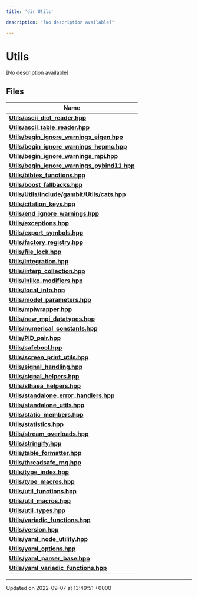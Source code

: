 ```yaml
---
title: 'dir Utils'

description: "[No description available]"

---
```


# Utils



[No description available]

## Files

| Name           |
| -------------- |
| **[Utils/ascii_dict_reader.hpp](/documentation/code/files/ascii__dict__reader_8hpp/#file-ascii-dict-readerhpp)**  |
| **[Utils/ascii_table_reader.hpp](/documentation/code/files/ascii__table__reader_8hpp/#file-ascii-table-readerhpp)**  |
| **[Utils/begin_ignore_warnings_eigen.hpp](/documentation/code/files/begin__ignore__warnings__eigen_8hpp/#file-begin-ignore-warnings-eigenhpp)**  |
| **[Utils/begin_ignore_warnings_hepmc.hpp](/documentation/code/files/begin__ignore__warnings__hepmc_8hpp/#file-begin-ignore-warnings-hepmchpp)**  |
| **[Utils/begin_ignore_warnings_mpi.hpp](/documentation/code/files/begin__ignore__warnings__mpi_8hpp/#file-begin-ignore-warnings-mpihpp)**  |
| **[Utils/begin_ignore_warnings_pybind11.hpp](/documentation/code/files/begin__ignore__warnings__pybind11_8hpp/#file-begin-ignore-warnings-pybind11hpp)**  |
| **[Utils/bibtex_functions.hpp](/documentation/code/files/bibtex__functions_8hpp/#file-bibtex-functionshpp)**  |
| **[Utils/boost_fallbacks.hpp](/documentation/code/files/boost__fallbacks_8hpp/#file-boost-fallbackshpp)**  |
| **[Utils/Utils/include/gambit/Utils/cats.hpp](/documentation/code/files/utils_2include_2gambit_2utils_2cats_8hpp/#file-utilsincludegambitutilscatshpp)**  |
| **[Utils/citation_keys.hpp](/documentation/code/files/citation__keys_8hpp/#file-citation-keyshpp)**  |
| **[Utils/end_ignore_warnings.hpp](/documentation/code/files/end__ignore__warnings_8hpp/#file-end-ignore-warningshpp)**  |
| **[Utils/exceptions.hpp](/documentation/code/files/exceptions_8hpp/#file-exceptionshpp)**  |
| **[Utils/export_symbols.hpp](/documentation/code/files/export__symbols_8hpp/#file-export-symbolshpp)**  |
| **[Utils/factory_registry.hpp](/documentation/code/files/factory__registry_8hpp/#file-factory-registryhpp)**  |
| **[Utils/file_lock.hpp](/documentation/code/files/file__lock_8hpp/#file-file-lockhpp)**  |
| **[Utils/integration.hpp](/documentation/code/files/integration_8hpp/#file-integrationhpp)**  |
| **[Utils/interp_collection.hpp](/documentation/code/files/interp__collection_8hpp/#file-interp-collectionhpp)**  |
| **[Utils/lnlike_modifiers.hpp](/documentation/code/files/lnlike__modifiers_8hpp/#file-lnlike-modifiershpp)**  |
| **[Utils/local_info.hpp](/documentation/code/files/local__info_8hpp/#file-local-infohpp)**  |
| **[Utils/model_parameters.hpp](/documentation/code/files/model__parameters_8hpp/#file-model-parametershpp)**  |
| **[Utils/mpiwrapper.hpp](/documentation/code/files/mpiwrapper_8hpp/#file-mpiwrapperhpp)**  |
| **[Utils/new_mpi_datatypes.hpp](/documentation/code/files/new__mpi__datatypes_8hpp/#file-new-mpi-datatypeshpp)**  |
| **[Utils/numerical_constants.hpp](/documentation/code/files/numerical__constants_8hpp/#file-numerical-constantshpp)**  |
| **[Utils/PID_pair.hpp](/documentation/code/files/pid__pair_8hpp/#file-pid-pairhpp)**  |
| **[Utils/safebool.hpp](/documentation/code/files/safebool_8hpp/#file-safeboolhpp)**  |
| **[Utils/screen_print_utils.hpp](/documentation/code/files/screen__print__utils_8hpp/#file-screen-print-utilshpp)**  |
| **[Utils/signal_handling.hpp](/documentation/code/files/signal__handling_8hpp/#file-signal-handlinghpp)**  |
| **[Utils/signal_helpers.hpp](/documentation/code/files/signal__helpers_8hpp/#file-signal-helpershpp)**  |
| **[Utils/slhaea_helpers.hpp](/documentation/code/files/slhaea__helpers_8hpp/#file-slhaea-helpershpp)**  |
| **[Utils/standalone_error_handlers.hpp](/documentation/code/files/standalone__error__handlers_8hpp/#file-standalone-error-handlershpp)**  |
| **[Utils/standalone_utils.hpp](/documentation/code/files/standalone__utils_8hpp/#file-standalone-utilshpp)**  |
| **[Utils/static_members.hpp](/documentation/code/files/static__members_8hpp/#file-static-membershpp)**  |
| **[Utils/statistics.hpp](/documentation/code/files/statistics_8hpp/#file-statisticshpp)**  |
| **[Utils/stream_overloads.hpp](/documentation/code/files/stream__overloads_8hpp/#file-stream-overloadshpp)**  |
| **[Utils/stringify.hpp](/documentation/code/files/stringify_8hpp/#file-stringifyhpp)**  |
| **[Utils/table_formatter.hpp](/documentation/code/files/table__formatter_8hpp/#file-table-formatterhpp)**  |
| **[Utils/threadsafe_rng.hpp](/documentation/code/files/threadsafe__rng_8hpp/#file-threadsafe-rnghpp)**  |
| **[Utils/type_index.hpp](/documentation/code/files/type__index_8hpp/#file-type-indexhpp)**  |
| **[Utils/type_macros.hpp](/documentation/code/files/type__macros_8hpp/#file-type-macroshpp)**  |
| **[Utils/util_functions.hpp](/documentation/code/files/util__functions_8hpp/#file-util-functionshpp)**  |
| **[Utils/util_macros.hpp](/documentation/code/files/util__macros_8hpp/#file-util-macroshpp)**  |
| **[Utils/util_types.hpp](/documentation/code/files/util__types_8hpp/#file-util-typeshpp)**  |
| **[Utils/variadic_functions.hpp](/documentation/code/files/variadic__functions_8hpp/#file-variadic-functionshpp)**  |
| **[Utils/version.hpp](/documentation/code/files/version_8hpp/#file-versionhpp)**  |
| **[Utils/yaml_node_utility.hpp](/documentation/code/files/yaml__node__utility_8hpp/#file-yaml-node-utilityhpp)**  |
| **[Utils/yaml_options.hpp](/documentation/code/files/yaml__options_8hpp/#file-yaml-optionshpp)**  |
| **[Utils/yaml_parser_base.hpp](/documentation/code/files/yaml__parser__base_8hpp/#file-yaml-parser-basehpp)**  |
| **[Utils/yaml_variadic_functions.hpp](/documentation/code/files/yaml__variadic__functions_8hpp/#file-yaml-variadic-functionshpp)**  |






-------------------------------

Updated on 2022-09-07 at 13:49:51 +0000
